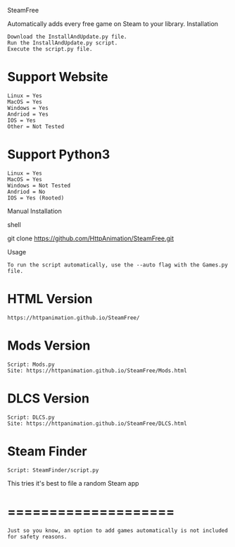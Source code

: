 SteamFree

Automatically adds every free game on Steam to your library.
Installation

    Download the InstallAndUpdate.py file.
    Run the InstallAndUpdate.py script.
    Execute the script.py file.

# Support Website
    Linux = Yes
    MacOS = Yes
    Windows = Yes
    Andriod = Yes
    IOS = Yes
    Other = Not Tested


# Support Python3
    Linux = Yes
    MacOS = Yes
    Windows = Not Tested
    Andriod = No
    IOS = Yes (Rooted)

Manual Installation

shell

git clone https://github.com/HttpAnimation/SteamFree.git

Usage

    To run the script automatically, use the --auto flag with the Games.py file.

# HTML Version
    https://httpanimation.github.io/SteamFree/

# Mods Version
    Script: Mods.py
    Site: https://httpanimation.github.io/SteamFree/Mods.html

# DLCS Version
    Script: DLCS.py
    Site: https://httpanimation.github.io/SteamFree/DLCS.html

# Steam Finder
    Script: SteamFinder/script.py
This tries it's best to file a random Steam app 

# ====================
    Just so you know, an option to add games automatically is not included for safety reasons.



